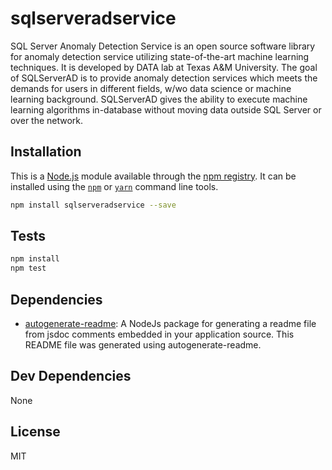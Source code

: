 # sqlserveradservice

SQL Server Anomaly Detection Service is an open source software library for anomaly detection service utilizing state-of-the-art machine learning techniques. It is developed by DATA lab at Texas A&amp;M University. The goal of SQLServerAD is to provide anomaly detection services which meets the demands for users in different fields, w/wo data science or machine learning background. SQLServerAD gives the ability to execute machine learning algorithms in-database without moving data outside SQL Server or over the network.

## Installation

This is a [Node.js](https://nodejs.org/) module available through the 
[npm registry](https://www.npmjs.com/). It can be installed using the 
[`npm`](https://docs.npmjs.com/getting-started/installing-npm-packages-locally)
or 
[`yarn`](https://yarnpkg.com/en/)
command line tools.

```sh
npm install sqlserveradservice --save
```

## Tests

```sh
npm install
npm test
```

## Dependencies

- [autogenerate-readme](https://ghub.io/autogenerate-readme): A NodeJs package for generating a readme file from jsdoc comments embedded in your application source.  This README file was generated using autogenerate-readme.

## Dev Dependencies

None

## License

MIT
